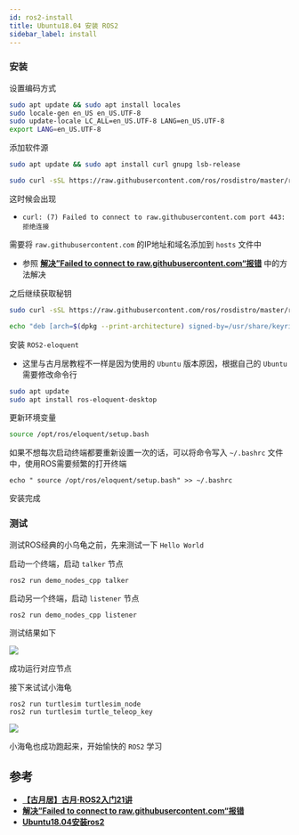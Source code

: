 ```yaml
---
id: ros2-install
title: Ubuntu18.04 安装 ROS2
sidebar_label: install
---
```


### 安装

设置编码方式

``` bash
sudo apt update && sudo apt install locales
sudo locale-gen en_US en_US.UTF-8
sudo update-locale LC_ALL=en_US.UTF-8 LANG=en_US.UTF-8 
export LANG=en_US.UTF-8
```

添加软件源

``` bash
sudo apt update && sudo apt install curl gnupg lsb-release 

sudo curl -sSL https://raw.githubusercontent.com/ros/rosdistro/master/ros.key -o /usr/share/keyrings/ros-archive-keyring.gpg
```

这时候会出现
- `curl: (7) Failed to connect to raw.githubusercontent.com port 443: 拒绝连接`

需要将 `raw.githubusercontent.com` 的IP地址和域名添加到 `hosts` 文件中
- 参照 **[解决”Failed to connect to raw.githubusercontent.com“报错](https://www.guyuehome.com/37844)** 中的方法解决

之后继续获取秘钥

``` bash
sudo curl -sSL https://raw.githubusercontent.com/ros/rosdistro/master/ros.key -o /usr/share/keyrings/ros-archive-keyring.gpg

echo "deb [arch=$(dpkg --print-architecture) signed-by=/usr/share/keyrings/ros-archive-keyring.gpg] http://packages.ros.org/ros2/ubuntu $(source /etc/os-release && echo $UBUNTU_CODENAME) main" | sudo tee /etc/apt/sources.list.d/ros2.list > /dev/null
```

安装 `ROS2-eloquent`
- 这里与古月居教程不一样是因为使用的 `Ubuntu` 版本原因，根据自己的 `Ubuntu` 需要修改命令行

``` bash
sudo apt update
sudo apt install ros-eloquent-desktop
```

更新环境变量
``` bash
source /opt/ros/eloquent/setup.bash
```

如果不想每次启动终端都要重新设置一次的话，可以将命令写入 `~/.bashrc` 文件中，使用ROS需要频繁的打开终端
```
echo " source /opt/ros/eloquent/setup.bash" >> ~/.bashrc
```

安装完成

### 测试
测试ROS经典的小乌龟之前，先来测试一下 `Hello World`

启动一个终端，启动 `talker` 节点

```
ros2 run demo_nodes_cpp talker
```

启动另一个终端，启动 `listener` 节点

```
ros2 run demo_nodes_cpp listener
```

测试结果如下

![](https://pictures-1304295136.cos.ap-guangzhou.myqcloud.com/screenshot/ubuntu/ros2/ros2-talker-listener.png)

成功运行对应节点

接下来试试小海龟

```
ros2 run turtlesim turtlesim_node 
ros2 run turtlesim turtle_teleop_key 
```

![](https://pictures-1304295136.cos.ap-guangzhou.myqcloud.com/screenshot/ubuntu/ros2/ros2-turtlesim-demo.png)

小海龟也成功跑起来，开始愉快的 `ROS2` 学习

## 参考
- **[【古月居】古月·ROS2入门21讲](https://www.bilibili.com/video/BV16B4y1Q7jQ?p=3&spm_id_from=pageDriver&vd_source=4cca3a7520260c460d94cf70a3f0a5ba)**
- **[解决”Failed to connect to raw.githubusercontent.com“报错](https://www.guyuehome.com/37844)**
- **[Ubuntu18.04安装ros2](https://blog.csdn.net/notfindjob/article/details/123089235)**